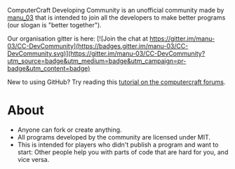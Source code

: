 ComputerCraft Developing Community is an unofficial community made by [manu_03](https://github.com/manu-03) that is intended to join all the developers to make better programs (our slogan is "better together").

Our organisation gitter is here: [![Join the chat at https://gitter.im/manu-03/CC-DevCommunity](https://badges.gitter.im/manu-03/CC-DevCommunity.svg)](https://gitter.im/manu-03/CC-DevCommunity?utm_source=badge&utm_medium=badge&utm_campaign=pr-badge&utm_content=badge)

New to using GitHub? Try reading this [tutorial on the computercraft forums](http://www.computercraft.info/forums2/index.php?/topic/26002-).

# About
* Anyone can fork or create anything.
* All programs developed by the community are licensed under MIT.
* This is intended for players who didn't publish a program and want to start: Other people help you with parts of code that are hard for you, and vice versa.

